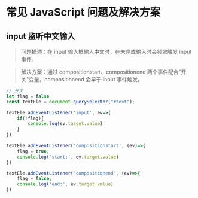 # 常见 JavaScript 问题及解决方案

## input 监听中文输入
> 问题描述：在 input 输入框输入中文时，在未完成输入时会频繁触发 input 事件。

> 解决方案：通过 compositionstart、compositionend 两个事件配合"开关"变量，compositionend 会早于 input 事件触发。

```javascript
// 开关
let flag = false
const textEle = document.querySelector("#text");

textEle.addEventListener('input', ev=>{
    if(!flag){
        console.log(ev.target.value)
    }
})

textEle.addEventListener('compositionstart', (ev)=>{
    flag = true;
    console.log('start:', ev.target.value)
})

textEle.addEventListener('compositionend', (ev)=>{
    flag = false;
    console.log('end:', ev.target.value)
})
```

